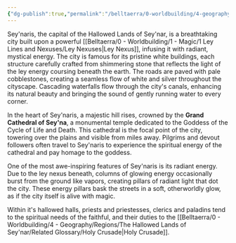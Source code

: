 ```yaml
---
{"dg-publish":true,"permalink":"/belltaerra/0-worldbuilding/4-geography/regions/the-hallowed-lands-of-sey-nar/key-landmarks/luminous-city-of-sey-naris/"}
---
```


Sey'naris, the capital of the Hallowed Lands of Sey'nar, is a breathtaking city built upon a powerful [[Belltaerra/0 - Worldbuilding/1 - Magic/1 Ley Lines and Nexuses/Ley Nexuses\|Ley Nexus]], infusing it with radiant, mystical energy. The city is famous for its pristine white buildings, each structure carefully crafted from shimmering stone that reflects the light of the ley energy coursing beneath the earth. The roads are paved with pale cobblestones, creating a seamless flow of white and silver throughout the cityscape. Cascading waterfalls flow through the city's canals, enhancing its natural beauty and bringing the sound of gently running water to every corner.

In the heart of Sey'naris, a majestic hill rises, crowned by the **Grand Cathedral of Sey'na**, a monumental temple dedicated to the Goddess of the Cycle of Life and Death. This cathedral is the focal point of the city, towering over the plains and visible from miles away. Pilgrims and devout followers often travel to Sey'naris to experience the spiritual energy of the cathedral and pay homage to the goddess.

One of the most awe-inspiring features of Sey'naris is its radiant energy. Due to the ley nexus beneath, columns of glowing energy occasionally burst from the ground like vapors, creating pillars of radiant light that dot the city. These energy pillars bask the streets in a soft, otherworldly glow, as if the city itself is alive with magic.

Within it's hallowed halls, priests and priestesses, clerics and paladins tend to the spiritual needs of the faithful, and their duties to the [[Belltaerra/0 - Worldbuilding/4 - Geography/Regions/The Hallowed Lands of Sey'nar/Related Glossary/Holy Crusade\|Holy Crusade]].
